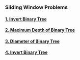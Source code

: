 ### Sliding Window Problems

#### [1. Invert Binary Tree](problem/P1.md)

#### [2. Maximum Depth of Binary Tree](problem/P2.md)

#### [3. Diameter of Binary Tree](problem/P3.md)

#### [4. Invert Binary Tree](problem/P4.md)
